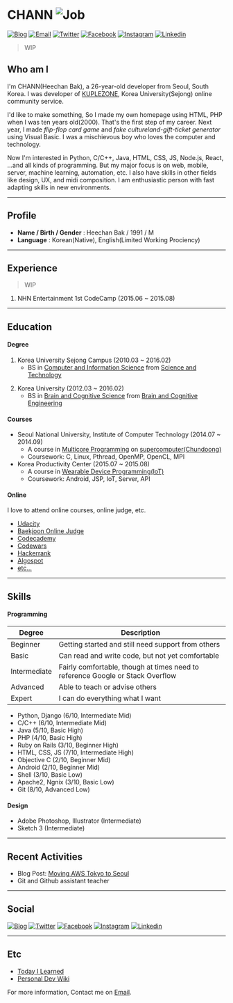 # CHANN ![Job](https://img.shields.io/badge/looking__for__job-true-brightgreen.svg)

<a href="https://blog.chann.kr">![Blog](https://img.shields.io/badge/blog-blog.chann.kr-303030.svg)</a>
<a href="mailto:chann@chann.kr">![Email](https://img.shields.io/badge/email-chann@chann.kr-ea4335.svg)</a>
<a href="https://twitter.com/channprj">![Twitter](https://img.shields.io/badge/twitter-channprj-1da1f2.svg)</a>
<a href="https://fb.com/channprj">![Facebook](https://img.shields.io/badge/facebook-channprj-3b5998.svg)</a>
<a href="https://instagram.com/channprj">![Instagram](https://img.shields.io/badge/instagram-channprj-e1306c.svg)</a>
<a href="https://kr.linkedin.com/in/channprj">![Linkedin](https://img.shields.io/badge/linkedin-channprj-0077b5.svg)</a>

> WIP

## Who am I
I'm CHANN(Heechan Bak), a 26-year-old developer from Seoul, South Korea. I was developer of [KUPLEZONE](https://kuple.kr), Korea University(Sejong) online community service.

I'd like to make something, So I made my own homepage using HTML, PHP when I was ten years old(2000). That's the first step of my career. Next year, I made *flip-flop card game* and *fake cultureland-gift-ticket generator* using Visual Basic. I was a mischievous boy who loves the computer and technology.

Now I'm interested in Python, C/C++, Java, HTML, CSS, JS, Node.js, React, ...and all kinds of programming. But my major focus is on web, mobile, server, machine learning, automation, etc. I also have skills in other fields like design, UX, and midi composition. I am enthusiastic person with fast adapting skills in new environments.

------

## Profile
* **Name / Birth / Gender** : Heechan Bak / 1991 / M
* **Language** : Korean(Native), English(Limited Working Prociency)

------

## Experience
> WIP

1. NHN Entertainment 1st CodeCamp (2015.06 ~ 2015.08)

------

## Education
#### Degree
1. Korea University Sejong Campus (2010.03 ~ 2016.02)
	- BS in [Computer and Information Science](http://kucis.korea.ac.kr) from [Science and Technology](http://st.korea.ac.kr)

<!--	- Coursework: //something...-->

2. Korea University (2012.03 ~ 2016.02)
	- BS in [Brain and Cognitive Science](http://brain.korea.ac.kr/bcs/) from [Brain and Cognitive Engineering](http://brain.korea.ac.kr/)

<!--	- Coursework: //something...-->

#### Courses
* Seoul National University, Institute of Computer Technology (2014.07 ~ 2014.09)
	- A course in [Multicore Programming](http://aces.snu.ac.kr/edu/) on [supercomputer(Chundoong)](http://manycoresoft.co.kr/resources/case_studies/chundoong.shtml)
	- Coursework: C, Linux, Pthread, OpenMP, OpenCL, MPI
* Korea Productivity Center (2015.07 ~ 2015.08)
	- A course in [Wearable Device Programming(IoT)](http://www.rndacademy.or.kr/edu/edu05_iot.asp)
	- Coursework: Android, JSP, IoT, Server, API

#### Online
I love to attend online courses, online judge, etc.

* [Udacity](https://profiles.udacity.com/u/heechanbak)
* [Baekjoon Online Judge](https://www.acmicpc.net/user/channprj)
* [Codecademy](https://www.codecademy.com/channprj)
* [Codewars](http://www.codewars.com/users/channprj)
* [Hackerrank](https://www.hackerrank.com/channprj)
* [Algospot](https://algospot.com/user/profile/16184)
* [etc...](#)

------

## Skills
#### Programming
| Degree       | Description                                        |
|--------------|----------------------------------------------------|
| Beginner     | Getting started and still need support from others |
| Basic        | Can read and write code, but not yet comfortable   |
| Intermediate | Fairly comfortable, though at times need to reference Google or Stack Overflow |
| Advanced     | Able to teach or advise others                     |
| Expert       | I can do everything what I want                    |

- Python, Django (6/10, Intermediate Mid)
- C/C++ (6/10, Intermediate Mid)
- Java (5/10, Basic High)
- PHP (4/10, Basic High)
- Ruby on Rails (3/10, Beginner High)
- HTML, CSS, JS (7/10, Intermediate High)
- Objective C (2/10, Beginner Mid)
- Android (2/10, Beginner Mid)
- Shell (3/10, Basic Low)
- Apache2, Ngnix (3/10, Basic Low)
- Git (8/10, Advanced Low)

#### Design
- Adobe Photoshop, Illustrator (Intermediate)
- Sketch 3 (Intermediate)

------

## Recent Activities
* Blog Post: [Moving AWS Tokyo to Seoul](https://blog.chann.kr/moving-aws-tokyo-to-seoul/)
* Git and Github assistant teacher


------

## Social
<a href="https://blog.chann.kr">![Blog](https://chann.kr/img/badges/blog-chann-black.svg)</a>
<a href="https://twitter.com/channprj">![Twitter](https://chann.kr/img/badges/twitter-chann.svg)</a>
<a href="https://fb.com/channprj">![Facebook](https://chann.kr/img/badges/facebook-chann.svg)</a>
<a href="https://instagram.com/channprj">![Instagram](https://chann.kr/img/badges/instagram-chann.svg)</a>
<a href="https://kr.linkedin.com/in/channprj">![Linkedin](https://chann.kr/img/badges/linkedin-chann.svg)</a>

------

## Etc
* [Today I Learned](https://til.chann.kr)
* [Personal Dev Wiki](https://wiki.chann.kr)

For more information, Contact me on <a href="mailto:chann@chann.kr">Email</a>.
